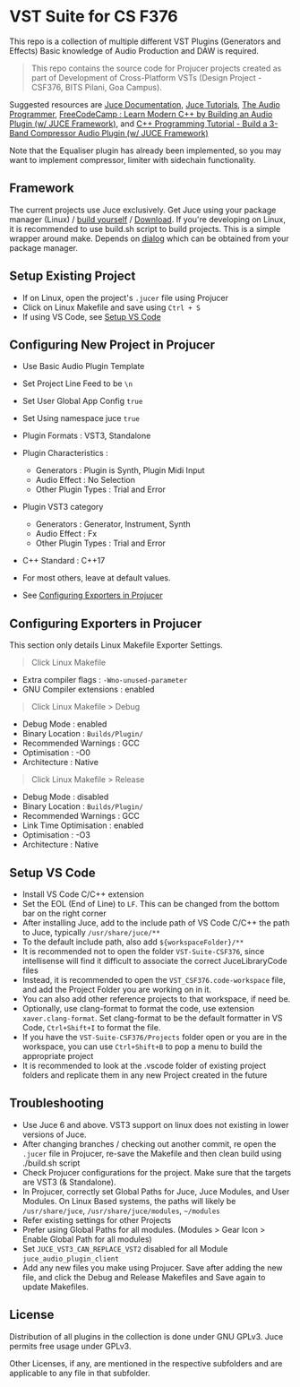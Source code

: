 # VST Suite for CS F376

This repo is a collection of multiple different VST Plugins (Generators and Effects)
Basic knowledge of Audio Production and DAW is required.

>This repo contains the source code for Projucer projects created as part of Development of Cross-Platform VSTs (Design Project - CSF376, BITS Pilani, Goa Campus).

Suggested resources are [Juce Documentation](https://juce.com/learn/documentation), [Juce Tutorials](https://juce.com/learn/tutorials), [The Audio Programmer](https://www.youtube.com/c/TheAudioProgrammer), [FreeCodeCamp : Learn Modern C++ by Building an Audio Plugin (w/ JUCE Framework)](https://www.youtube.com/watch?v=i_Iq4_Kd7Rc), and [C++ Programming Tutorial - Build a 3-Band Compressor Audio Plugin (w/ JUCE Framework)](https://www.youtube.com/watch?v=Mo0Oco3Vimo)

Note that the Equaliser plugin has already been implemented, so you may want to implement compressor, limiter with sidechain functionality.  

## Framework

The current projects use Juce exclusively. Get Juce using your package manager (Linux) / [build yourself](https://github.com/juce-framework/JUCE) / [Download](https://juce.com/get-juce/download).
If you're developing on Linux, it is recommended to use build.sh script to build projects. This is a simple wrapper around make.
Depends on [dialog](https://bash.cyberciti.biz/guide/A_menu_box) which can be obtained from your package manager.

## Setup Existing Project

- If on Linux, open the project's `.jucer` file using Projucer
- Click on Linux Makefile and save using `Ctrl + S`
- If using VS Code, see [Setup VS Code](#setup-vs-code)

## Configuring New Project in Projucer

- Use Basic Audio Plugin Template
- Set Project Line Feed to be `\n`
- Set User Global App Config `true`
- Set Using namespace juce `true`
- Plugin Formats : VST3, Standalone

- Plugin Characteristics :
  - Generators : Plugin is Synth, Plugin Midi Input
  - Audio Effect : No Selection
  - Other Plugin Types : Trial and Error

- Plugin VST3 category
  - Generators : Generator, Instrument, Synth
  - Audio Effect : Fx
  - Other Plugin Types : Trial and Error

- C++ Standard : C++17
- For most others, leave at default values.
- See [Configuring Exporters in Projucer](#configuring-exporters-in-projucer)

## Configuring Exporters in Projucer

This section only details Linux Makefile Exporter Settings.
> Click Linux Makefile

- Extra compiler flags : ` -Wno-unused-parameter `
- GNU Compiler extensions : enabled

> Click Linux Makefile > Debug

- Debug Mode : enabled
- Binary Location : `Builds/Plugin/`
- Recommended Warnings : GCC
- Optimisation : -O0
- Architecture : Native

> Click Linux Makefile > Release

- Debug Mode : disabled
- Binary Location : `Builds/Plugin/`
- Recommended Warnings : GCC
- Link Time Optimisation : enabled
- Optimisation : -O3
- Architecture : Native

## Setup VS Code

- Install VS Code C/C++ extension
- Set the EOL (End of Line) to `LF`. This can be changed from the bottom bar on the right corner
- After installing Juce, add to the include path of VS Code C/C++ the path to Juce, typically `/usr/share/juce/**`
- To the default include path, also add `${workspaceFolder}/**`
- It is recommended not to open the folder `VST-Suite-CSF376`, since intellisense will find it difficult to associate the correct JuceLibraryCode files
- Instead, it is recommended to open the `VST_CSF376.code-workspace` file, and add the Project Folder you are working on in it.
- You can also add other reference projects to that workspace, if need be.
- Optionally, use clang-format to format the code, use extension `xaver.clang-format`. Set clang-format to be the default formatter in VS Code, `Ctrl+Shift+I` to format the file.
- If you have the `VST-Suite-CSF376/Projects` folder open or you are in the workspace, you can use `Ctrl+Shift+B` to pop a menu to build the appropriate project
- It is recommended to look at the .vscode folder of existing project folders and replicate them in any new Project created in the future

## Troubleshooting

- Use Juce 6 and above. VST3 support on linux does not existing in lower versions of Juce.
- After changing branches / checking out another commit, re open the `.jucer` file in Projucer, re-save the Makefile and then clean build using ./build.sh script
- Check Projucer configurations for the project. Make sure that the targets are VST3 (& Standalone).
- In Projucer, correctly set Global Paths for Juce, Juce Modules, and User Modules. On Linux Based systems, the paths will likely be `/usr/share/juce`, `/usr/share/juce/modules`, `~/modules`
- Refer existing settings for other Projects
- Prefer using Global Paths for all modules. (Modules > Gear Icon > Enable Global Path for all modules)
- Set `JUCE_VST3_CAN_REPLACE_VST2` disabled for all Module `juce_audio_plugin_client`  
- Add any new files you make using Projucer. Save after adding the new file, and click the Debug and Release Makefiles and Save again to update Makefiles.

## License

Distribution of all plugins in the collection is done under GNU GPLv3.
Juce permits free usage under GPLv3.

Other Licenses, if any, are mentioned in the respective subfolders and are applicable to any file in that subfolder.

